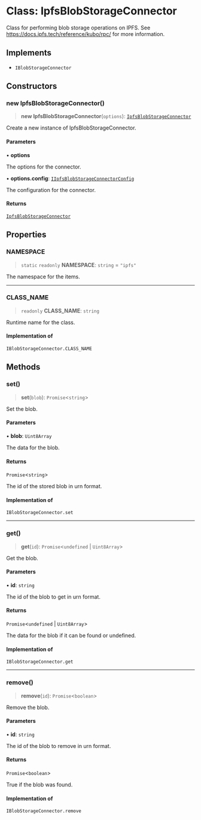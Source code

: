 # Class: IpfsBlobStorageConnector

Class for performing blob storage operations on IPFS.
See https://docs.ipfs.tech/reference/kubo/rpc/ for more information.

## Implements

- `IBlobStorageConnector`

## Constructors

### new IpfsBlobStorageConnector()

> **new IpfsBlobStorageConnector**(`options`): [`IpfsBlobStorageConnector`](IpfsBlobStorageConnector.md)

Create a new instance of IpfsBlobStorageConnector.

#### Parameters

• **options**

The options for the connector.

• **options.config**: [`IIpfsBlobStorageConnectorConfig`](../interfaces/IIpfsBlobStorageConnectorConfig.md)

The configuration for the connector.

#### Returns

[`IpfsBlobStorageConnector`](IpfsBlobStorageConnector.md)

## Properties

### NAMESPACE

> `static` `readonly` **NAMESPACE**: `string` = `"ipfs"`

The namespace for the items.

***

### CLASS\_NAME

> `readonly` **CLASS\_NAME**: `string`

Runtime name for the class.

#### Implementation of

`IBlobStorageConnector.CLASS_NAME`

## Methods

### set()

> **set**(`blob`): `Promise`\<`string`\>

Set the blob.

#### Parameters

• **blob**: `Uint8Array`

The data for the blob.

#### Returns

`Promise`\<`string`\>

The id of the stored blob in urn format.

#### Implementation of

`IBlobStorageConnector.set`

***

### get()

> **get**(`id`): `Promise`\<`undefined` \| `Uint8Array`\>

Get the blob.

#### Parameters

• **id**: `string`

The id of the blob to get in urn format.

#### Returns

`Promise`\<`undefined` \| `Uint8Array`\>

The data for the blob if it can be found or undefined.

#### Implementation of

`IBlobStorageConnector.get`

***

### remove()

> **remove**(`id`): `Promise`\<`boolean`\>

Remove the blob.

#### Parameters

• **id**: `string`

The id of the blob to remove in urn format.

#### Returns

`Promise`\<`boolean`\>

True if the blob was found.

#### Implementation of

`IBlobStorageConnector.remove`
